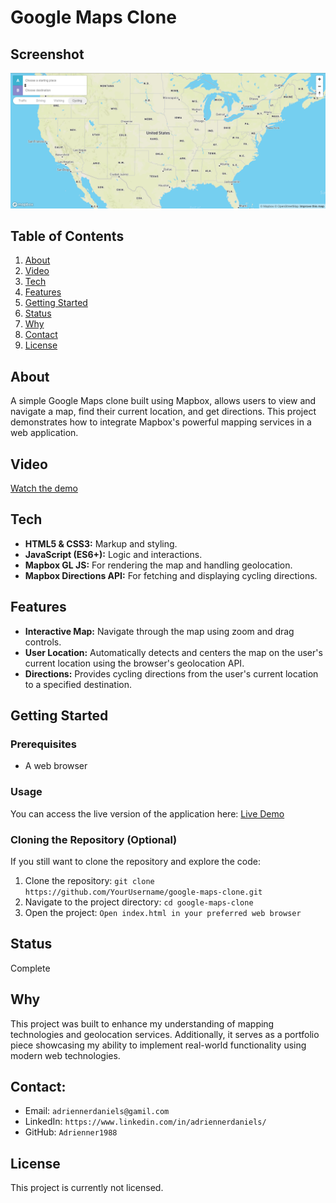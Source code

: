 # Google Maps Clone

## Screenshot
![Project Screenshot](images\clone-map.png)

## Table of Contents
1. [About](#about)
2. [Video](#video)
3. [Tech](#tech)
4. [Features](#features)
5. [Getting Started](getting-started)
6. [Status](#status)
7. [Why](#why)
8. [Contact](#contact)
9. [License](#license)


## About
A simple Google Maps clone built using Mapbox, allows users to view and navigate a map, find their current location, and get directions. This project demonstrates how to integrate Mapbox's powerful mapping services in a web application.

## Video
[Watch the demo](https://drive.google.com/file/d/1gG1ZQGPAXQlPg-q4xdXVXJS5PI5EsfXt/view?usp=sharing)

## Tech 
- **HTML5 & CSS3:** Markup and styling.
- **JavaScript (ES6+):** Logic and interactions.
- **Mapbox GL JS:** For rendering the map and handling geolocation.
- **Mapbox Directions API:** For fetching and displaying cycling directions.

## Features
- **Interactive Map:** Navigate through the map using zoom and drag controls.
- **User Location:** Automatically detects and centers the map on the user's current location using the browser's geolocation API.
- **Directions:** Provides cycling directions from the user's current location to a specified destination.

## Getting Started

### Prerequisites
- A web browser

### Usage
You can access the live version of the application here: [Live Demo](https://ad-google-maps-clone.netlify.app/)

### Cloning the Repository (Optional)
If you still want to clone the repository and explore the code:
1. Clone the repository:  `git clone https://github.com/YourUsername/google-maps-clone.git`
2. Navigate to the project directory: `cd google-maps-clone`
3. Open the project: `Open index.html in your preferred web browser`

## Status
Complete

## Why
This project was built to enhance my understanding of mapping technologies and geolocation services. 
Additionally, it serves as a portfolio piece showcasing my ability to implement real-world functionality using modern web technologies.

## Contact:
- Email: `adriennerdaniels@gamil.com`
- LinkedIn: `https://www.linkedin.com/in/adriennerdaniels/`
- GitHub: `Adrienner1988`

## License
This project is currently not licensed.
